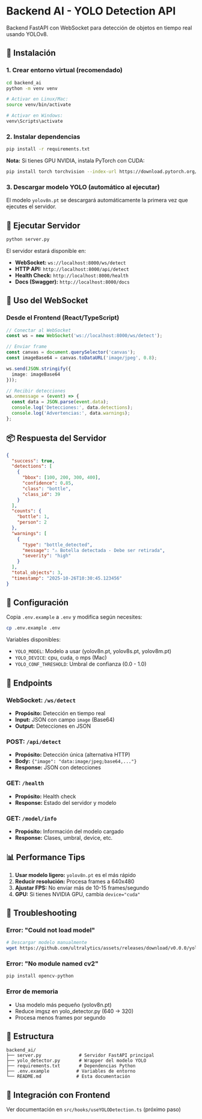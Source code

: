 # Backend AI - YOLO Detection API

Backend FastAPI con WebSocket para detección de objetos en tiempo real usando YOLOv8.

## 🚀 Instalación

### 1. Crear entorno virtual (recomendado)

```bash
cd backend_ai
python -m venv venv

# Activar en Linux/Mac:
source venv/bin/activate

# Activar en Windows:
venv\Scripts\activate
```

### 2. Instalar dependencias

```bash
pip install -r requirements.txt
```

**Nota:** Si tienes GPU NVIDIA, instala PyTorch con CUDA:
```bash
pip install torch torchvision --index-url https://download.pytorch.org/whl/cu118
```

### 3. Descargar modelo YOLO (automático al ejecutar)

El modelo `yolov8n.pt` se descargará automáticamente la primera vez que ejecutes el servidor.

## 🏃 Ejecutar Servidor

```bash
python server.py
```

El servidor estará disponible en:
- **WebSocket:** `ws://localhost:8000/ws/detect`
- **HTTP API:** `http://localhost:8000/api/detect`
- **Health Check:** `http://localhost:8000/health`
- **Docs (Swagger):** `http://localhost:8000/docs`

## 📡 Uso del WebSocket

### Desde el Frontend (React/TypeScript)

```typescript
// Conectar al WebSocket
const ws = new WebSocket('ws://localhost:8000/ws/detect');

// Enviar frame
const canvas = document.querySelector('canvas');
const imageBase64 = canvas.toDataURL('image/jpeg', 0.8);

ws.send(JSON.stringify({
  image: imageBase64
}));

// Recibir detecciones
ws.onmessage = (event) => {
  const data = JSON.parse(event.data);
  console.log('Detecciones:', data.detections);
  console.log('Advertencias:', data.warnings);
};
```

## 📦 Respuesta del Servidor

```json
{
  "success": true,
  "detections": [
    {
      "bbox": [100, 200, 300, 400],
      "confidence": 0.85,
      "class": "bottle",
      "class_id": 39
    }
  ],
  "counts": {
    "bottle": 1,
    "person": 2
  },
  "warnings": [
    {
      "type": "bottle_detected",
      "message": "⚠️ Botella detectada - Debe ser retirada",
      "severity": "high"
    }
  ],
  "total_objects": 3,
  "timestamp": "2025-10-26T10:30:45.123456"
}
```

## 🔧 Configuración

Copia `.env.example` a `.env` y modifica según necesites:

```bash
cp .env.example .env
```

Variables disponibles:
- `YOLO_MODEL`: Modelo a usar (yolov8n.pt, yolov8s.pt, yolov8m.pt)
- `YOLO_DEVICE`: cpu, cuda, o mps (Mac)
- `YOLO_CONF_THRESHOLD`: Umbral de confianza (0.0 - 1.0)

## 🎯 Endpoints

### WebSocket: `/ws/detect`
- **Propósito:** Detección en tiempo real
- **Input:** JSON con campo `image` (Base64)
- **Output:** Detecciones en JSON

### POST: `/api/detect`
- **Propósito:** Detección única (alternativa HTTP)
- **Body:** `{"image": "data:image/jpeg;base64,..."}`
- **Response:** JSON con detecciones

### GET: `/health`
- **Propósito:** Health check
- **Response:** Estado del servidor y modelo

### GET: `/model/info`
- **Propósito:** Información del modelo cargado
- **Response:** Clases, umbral, device, etc.

## 📊 Performance Tips

1. **Usar modelo ligero:** `yolov8n.pt` es el más rápido
2. **Reducir resolución:** Procesa frames a 640x480
3. **Ajustar FPS:** No enviar más de 10-15 frames/segundo
4. **GPU:** Si tienes NVIDIA GPU, cambia `device="cuda"`

## 🐛 Troubleshooting

### Error: "Could not load model"
```bash
# Descargar modelo manualmente
wget https://github.com/ultralytics/assets/releases/download/v0.0.0/yolov8n.pt
```

### Error: "No module named cv2"
```bash
pip install opencv-python
```

### Error de memoria
- Usa modelo más pequeño (yolov8n.pt)
- Reduce imgsz en yolo_detector.py (640 → 320)
- Procesa menos frames por segundo

## 📝 Estructura

```
backend_ai/
├── server.py              # Servidor FastAPI principal
├── yolo_detector.py       # Wrapper del modelo YOLO
├── requirements.txt       # Dependencias Python
├── .env.example          # Variables de entorno
└── README.md             # Esta documentación
```

## 🔗 Integración con Frontend

Ver documentación en `src/hooks/useYOLODetection.ts` (próximo paso)
